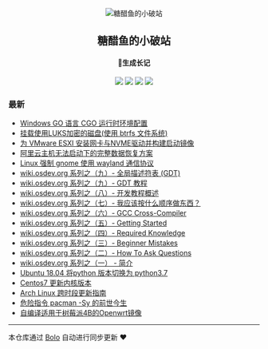 <p align="center"><img alt="糖醋鱼的小破站" src="https://avatars.githubusercontent.com/u/31023767?s=48&v=4"></p><h2 align="center">
糖醋鱼的小破站
</h2>

<h4 align="center">🐠生成长记</h4>
<p align="center"><a title="糖醋鱼的小破站" target="_blank" href="https://github.com/expoli/bolo-blog"><img src="https://img.shields.io/github/last-commit/expoli/bolo-blog.svg?style=flat-square&color=FF9900"></a>
<a title="GitHub repo size in bytes" target="_blank" href="https://github.com/expoli/bolo-blog"><img src="https://img.shields.io/github/repo-size/expoli/bolo-blog.svg?style=flat-square"></a>
<a title="Bolo Version" target="_blank" href="https://github.com/adlered/bolo-solo"><img src="https://img.shields.io/badge/bolo-v2.6 稳定版-f1e05a.svg?style=flat-square&color=blueviolet"></a>
<a title="Hits" target="_blank" href="https://github.com/88250/hits"><img src="https://hits.b3log.org/expoli/bolo-blog.svg"></a></p>

### 最新

* [Windows GO 语言 CGO 运行时环境配置](https://expoli.tech/articles/2022/10/18/1666087321618.html)
* [挂载使用LUKS加密的磁盘(使用  btrfs 文件系统)](https://expoli.tech/articles/2022/09/24/1664004011806.html)
* [为 VMware ESXI 安装网卡与NVME驱动并构建启动镜像](https://expoli.tech/articles/2022/09/06/1662467551372.html)
* [阿里云主机无法启动下的完整数据恢复方案](https://expoli.tech/articles/2022/08/12/1660269223615.html)
* [Linux 强制 gnome 使用 wayland 通信协议](https://expoli.tech/articles/2022/07/04/1656893499729.html)
* [wiki.osdev.org 系列之（九）- 全局描述符表 (GDT)](https://expoli.tech/articles/2022/06/11/1654937103303.html)
* [wiki.osdev.org 系列之（九）- GDT 教程](https://expoli.tech/articles/2022/06/11/1655022123760.html)
* [wiki.osdev.org 系列之（八）- 开发教程概述](https://expoli.tech/articles/2022/06/11/1654920969652.html)
* [wiki.osdev.org 系列之（七）- 我应该按什么顺序做东西？](https://expoli.tech/articles/2022/06/11/1654913225694.html)
* [wiki.osdev.org 系列之（六）- GCC Cross-Compiler](https://expoli.tech/articles/2022/06/10/1654861381912.html)
* [wiki.osdev.org 系列之（五）- Getting Started](https://expoli.tech/articles/2022/06/10/1654832154270.html)
* [wiki.osdev.org 系列之（四）- Required Knowledge](https://expoli.tech/articles/2022/06/09/1654780162002.html)
* [wiki.osdev.org 系列之（三）- Beginner Mistakes](https://expoli.tech/articles/2022/06/09/1654785705065.html)
* [wiki.osdev.org 系列之（二）- How To Ask Questions](https://expoli.tech/articles/2022/06/09/1654837274648.html)
* [wiki.osdev.org 系列之（一） - 简介](https://expoli.tech/articles/2022/06/09/1654767003313.html)
* [Ubuntu 18.04 将python 版本切换为 python3.7](https://expoli.tech/articles/2022/05/30/1653917302720.html)
* [Centos7 更新内核版本](https://expoli.tech/articles/2022/05/04/1651652951905.html)
* [Arch Linux 跨时段更新指南](https://expoli.tech/articles/2022/01/04/1641282412282.html)
* [危险指令 pacman -Sy 的前世今生](https://expoli.tech/articles/2022/01/04/1641283754635.html)
* [自编译适用于树莓派4B的Openwrt镜像](https://expoli.tech/articles/2021/12/15/1639564263986.html)



---

本仓库通过 [Bolo](https://github.com/adlered/bolo-solo) 自动进行同步更新 ❤️ 